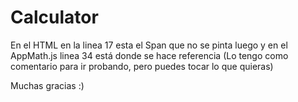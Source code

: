 # Calculator
En el HTML en la linea 17 esta el Span que no se pinta luego
y en el AppMath.js linea 34 está donde se hace referencia (Lo tengo como comentario para ir probando, pero puedes tocar lo que quieras)

Muchas gracias :)
